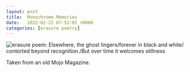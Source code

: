 ```yaml
---
layout: post
title:  Monochrome Memories
date:   2022-02-22 07:52:01 +0000
categories: [erasure poetry]
---
```


<img src="https://www.davidralphlewis.co.uk/assets/images/articles/2022/monochrome.jpeg" alt="erasure poem: Elsewhere, the ghost lingers/forever in black and white/ contorted beyond recognition./But over time it welcomes stillness" title="February is the month most devoid of colour" class="responsive"><br>

Taken from an old Mojo Magazine.
